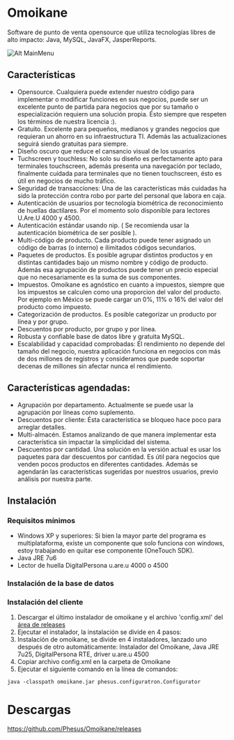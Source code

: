 Omoikane
========

Software de punto de venta opensource que utiliza tecnologías libres de alto impacto: Java, MySQL, JavaFX, JasperReports.

![Alt MainMenu](https://github.com/Phesus/Omoikane/raw/gh-pages/images/SS-MainMenu-2013-06-20.png)

## Características
- Opensource. Cualquiera puede extender nuestro código para implementar o modificar funciones en sus negocios, puede ser un excelente punto de partida para negocios que por su tamaño o especialización requiern una solución propia. Ésto siempre que respeten los términos de nuestra licencia :).
- Gratuito. Excelente para pequeños, medianos y grandes negocios que requieran un ahorro en su infraestructura TI. Además las actualizaciones seguirá siendo gratuitas para siempre.
- Diseño oscuro que reduce el cansancio visual de los usuarios
- Tuchscreen y touchless: No solo su diseño es perfectamente apto para terminales touchscreen, además presenta una navegación por teclado, finalmente cuidada para terminales que no tienen touchscreen, ésto es útil en negocios de mucho tráfico.
- Seguridad de transacciones: Una de las características más cuidadas ha sido la protección contra robo por parte del personal que labora en caja.
- Autenticación de usuarios por tecnología biométrica de reconocimiento de huellas dactilares. Por el momento solo disponible para lectores U.Are.U 4000 y 4500.
- Autenticación estándar usando nip. ( Se recomienda usar la autenticación biométrica de ser posible ).
- Multi-código de producto. Cada producto puede tener asignado un código de barras (o interno) e ilimitados códigos secundarios.
- Paquetes de productos. Es posible agrupar distintos productos y en distintas cantidades bajo un mismo nombre y código de producto. Además esa agrupación de productos puede tener un precio especial que no necesariamente es la suma de sus componentes.
- Impuestos. Omoikane es agnóstico en cuanto a impuestos, siempre que los impuestos se calculen como una proporcion del valor del producto. Por ejemplo en México se puede cargar un 0%, 11% o 16% del valor del producto como impuesto.
- Categorización de productos. Es posible categorizar un producto por línea y por grupo. 
- Descuentos por producto, por grupo y por línea. 
- Robusta y confiable base de datos libre y gratuita MySQL. 
- Escalabilidad y capacidad comprobadas: El rendimiento no depende del tamaño del negocio, nuestra aplicación funciona en negocios con más de dos millones de registros y consideramos que puede soportar decenas de millones sin afectar nunca el rendimiento.

## Características agendadas:
- Agrupación por departamento. Actualmente se puede usar la agrupación por líneas como suplemento.
- Descuentos por cliente: Ésta característica se bloqueo hace poco para arreglar detalles.
- Multi-almacén. Estamos analizando de que manera implementar esta característica sin impactar la simplicidad del sistema.
- Descuentos por cantidad. Una solución en la versión actual es usar los paquetes para dar descuentos por cantidad. Es útil para negocios que venden pocos productos en diferentes cantidades.
Además se agendarán las características sugeridas por nuestros usuarios, previo análisis por nuestra parte.

## Instalación
### Requisitos mínimos
- Windows XP y superiores: Si bien la mayor parte del programa es multiplataforma, exíste un componente que solo funciona con windows, estoy trabajando en quitar ese componente (OneTouch SDK).
- Java JRE 7u6
- Lector de huella DigitalPersona u.are.u 4000 o 4500

### Instalación de la base de datos
### Instalación del cliente
1. Descargar el último instalador de omoikane y el archivo 'config.xml' del [área de releases](https://github.com/Phesus/Omoikane/releases)
2. Ejecutar el instalador, la instalación se divide en 4 pasos:
3. Instalación de omoikane, se divide en 4 instaladores, lanzado uno después de otro automáticamente: Instalador del Omoikane, Java JRE 7u25, DigitalPersona RTE, driver u.are.u 4500
4. Copiar archivo config.xml en la carpeta de Omoikane
5. Ejecutar el siguiente comando en la línea de comandos:

```
java -classpath omoikane.jar phesus.configuratron.Configurator
```

Descargas
=========

https://github.com/Phesus/Omoikane/releases
